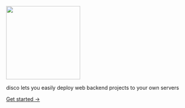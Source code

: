 <img src="https://github.com/letsdiscodev/.github/assets/1017304/8c1d7ecc-4bb7-411a-8da1-e7c4ff465931" style="width:200px;">

disco lets you easily deploy web backend projects to your own servers

[Get started →](https://docs.letsdisco.dev/)
